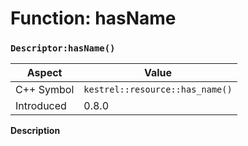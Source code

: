 
# Function: hasName
### `Descriptor:hasName()`

| Aspect | Value |
| --- | --- |
| C++ Symbol | `kestrel::resource::has_name()` |
| Introduced | 0.8.0 |

**Description**


